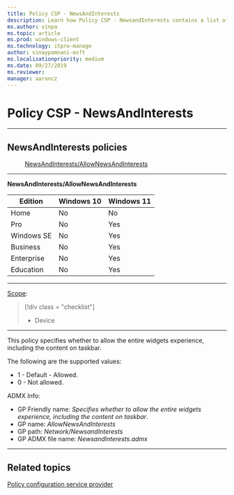 ```yaml
---
title: Policy CSP - NewsAndInterests
description: Learn how Policy CSP - NewsandInterests contains a list of news and interests.
ms.author: vinpa
ms.topic: article
ms.prod: windows-client
ms.technology: itpro-manage
author: vinaypamnani-msft
ms.localizationpriority: medium
ms.date: 09/27/2019
ms.reviewer: 
manager: aaroncz
---
```


# Policy CSP - NewsAndInterests

<hr/>

<!--Policies-->
## NewsAndInterests policies

<dl>
  <dd>
    <a href="#newsandinterests-allownewsandinterests">NewsAndInterests/AllowNewsAndInterests</a>
  </dd>

<hr/>

<!--Policy-->
<a href="" id="newsandinterests-allownewsandinterests"></a>**NewsAndInterests/AllowNewsAndInterests**

<!--SupportedSKUs-->

|Edition|Windows 10|Windows 11|
|--- |--- |--- |
|Home|No|No|
|Pro|No|Yes|
|Windows SE|No|Yes|
|Business|No|Yes|
|Enterprise|No|Yes|
|Education|No|Yes|

<!--/SupportedSKUs-->
<hr/>

<!--Scope-->
[Scope](./policy-configuration-service-provider.md#policy-scope):

> [!div class = "checklist"]
> * Device

<hr/>

<!--/Scope-->

<!--Description-->
This policy specifies whether to allow the entire widgets experience, including the content on taskbar.

<!--/Description-->

<!--SupportedValues-->

The following are the supported values:

- 1 - Default - Allowed.
- 0 - Not allowed.

<!--/SupportedValues-->

<!--ADMXMapped-->
ADMX Info:
-   GP Friendly name: *Specifies whether to allow the entire widgets experience, including the content on taskbar*.
-   GP name: *AllowNewsAndInterests*
-   GP path: *Network/NewsandInterests*
-   GP ADMX file name: *NewsandInterests.admx*

<!--/ADMXMapped-->
<!--/Policy-->

<hr/>

<!--/Policies-->

## Related topics

[Policy configuration service provider](policy-configuration-service-provider.md)
